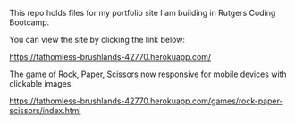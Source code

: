 This repo holds files for my portfolio site I am building in Rutgers Coding Bootcamp.

You can view the site by clicking the link below:

https://fathomless-brushlands-42770.herokuapp.com/

The game of Rock, Paper, Scissors now responsive for mobile devices with clickable images:

https://fathomless-brushlands-42770.herokuapp.com/games/rock-paper-scissors/index.html
